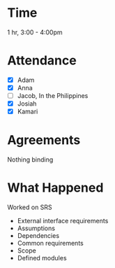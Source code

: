 # Time
1 hr, 3:00 - 4:00pm

# Attendance
- [x] Adam
- [x] Anna
- [ ] Jacob, In the Philippines
- [x] Josiah
- [x] Kamari

# Agreements
Nothing binding

# What Happened
Worked on SRS
- External interface requirements
- Assumptions
- Dependencies
- Common requirements
- Scope
- Defined modules
